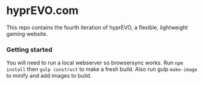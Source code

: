 # hyprEVO.com

This repo contains the fourth iteration of hyprEVO, a flexible, lightweight gaming website.

### Getting started

You will need to run a local webserver so browsersync works. Run ```npm install``` then ```gulp construct``` to make a fresh build. Also run gulp ```make-image``` to minify and add images to build. 

